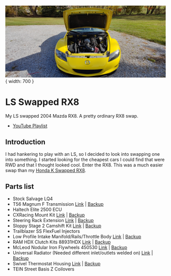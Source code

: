 ![RX8 Photo](./rx8.jpg){ width: 700 }

# LS Swapped RX8
My LS swapped 2004 Mazda RX8. A pretty ordinary RX8 swap.

- [YouTube Playlist](https://www.youtube.com/watch?v=roqDr_wmshs&list=PLFQKxsMzgSbjZnwXcpXVVN8Lz_NSmB76C)

## Introduction
I had hankering to play with an LS, so I decided to look into swapping one into something. I started looking for the cheapest cars I could find that were RWD and that I thought looked cool. Enter the RX8. This was a much easier swap than my [Honda K Swapped RX8](/Hondaru/Index.md).

## Parts list
 - Stock Salvage LQ4
 - T56 Magnum F Transmission [Link](https://www.grannasracing.com/collections/transmissions/prod…-f-transmission-6-speed-tuet16363-wide-ratio-2-97-first-gear) | [Backup]($./parts/Trans.pdf)
 - Haltech Elite 2500 ECU
 - CXRacing Mount Kit [Link](https://www.cxracing.com/engine-swap-kit-mazda-rx-8-ls1) | [Backup]($./parts/Mounts.pdf)
 - Steering Rack Extension [Link](https://www.cxracing.com/SS-PIP-RX8-STEERING) | [Backup]($./parts/SteeringExtension.pdf)
 - Sloppy Stage 2 Camshift Kit [Link](https://www.ebay.com/itm/324504557278) | [Backup]($./parts/Cam.pdf)
 - Trailblazer SS FlexFuel Injectors
 - Low Profile Intake Manifold/Rails/Throttle Body [Link](https://www.ebay.com/itm/265796398463) | [Backup]($./parts/IntakeManifold.pdf)
 - RAM HDX Clutch Kits 88931HDX [Link](https://www.summitracing.com/parts/RAM-88931HDX) | [Backup]($./parts/Clutch.pdf)
 - McLeod Nodular Iron Flywheels 450530 [Link](https://www.summitracing.com/parts/MCL-450530) | [Backup]($./parts/Flywheel.pdf)
 - Universal Radiator (Needed different inlet/outlets welded on) [Link](https://www.ebay.com/itm/274869186448) | [Backup]($./parts/Radiator.pdf)
 - Swivel Thermostat Housing [Link](https://www.ebay.com/itm/174679658880) | [Backup]($./parts/Thermostat.pdf)
 - TEIN Street Basis Z Coilovers